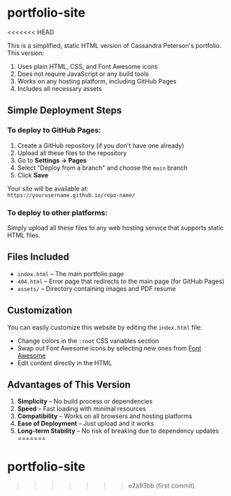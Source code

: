 # portfolio-site
<<<<<<< HEAD

This is a simplified, static HTML version of Cassandra Peterson's portfolio. This version:

1. Uses plain HTML, CSS, and Font Awesome icons
2. Does not require JavaScript or any build tools
3. Works on any hosting platform, including GitHub Pages
4. Includes all necessary assets

## Simple Deployment Steps

### To deploy to GitHub Pages:

1. Create a GitHub repository (if you don't have one already)
2. Upload all these files to the repository
3. Go to **Settings → Pages**
4. Select "Deploy from a branch" and choose the `main` branch
5. Click **Save**

Your site will be available at:  
`https://yourusername.github.io/repo-name/`

### To deploy to other platforms:

Simply upload all these files to any web hosting service that supports static HTML files.

## Files Included

- `index.html` – The main portfolio page
- `404.html` – Error page that redirects to the main page (for GitHub Pages)
- `assets/` – Directory containing images and PDF resume

## Customization

You can easily customize this website by editing the `index.html` file:

- Change colors in the `:root` CSS variables section
- Swap out Font Awesome icons by selecting new ones from [Font Awesome](https://fontawesome.com/icons)
- Edit content directly in the HTML

## Advantages of This Version

1. **Simplicity** – No build process or dependencies
2. **Speed** – Fast loading with minimal resources
3. **Compatibility** – Works on all browsers and hosting platforms
4. **Ease of Deployment** – Just upload and it works
5. **Long-term Stability** – No risk of breaking due to dependency updates
=======
# portfolio-site
>>>>>>> e2a93bb (first commit)
